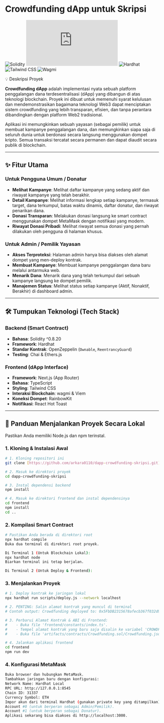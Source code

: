 # Crowdfunding dApp untuk Skripsi

![Solidity](https://img.shields.io/badge/Solidity-^0.8.20-black?style=for-the-badge&logo=solidity)
![Next.js](https://img.shields.io/badge/Next.js-^14.2.4-black?style=for-the-badge&logo=next.js)
![Hardhat](https://img.shields.io/badge/Hardhat-2.22.6-yellow?style=for-the-badge&logo=hardhat)
![Tailwind CSS](https://img.shields.io/badge/Tailwind_CSS-3.4.1-black?style=for-the-badge&logo=tailwind-css)
![Wagmi](https://img.shields.io/badge/Wagmi-2.9.10-blue?style=for-the-badge&logo=ethereum)

 💡 Deskripsi Proyek

**Crowdfunding dApp** adalah implementasi nyata sebuah platform penggalangan dana terdesentralisasi (dApp) yang dibangun di atas teknologi blockchain. Proyek ini dibuat untuk memenuhi syarat kelulusan dan mendemonstrasikan bagaimana teknologi Web3 dapat menciptakan sistem crowdfunding yang lebih transparan, efisien, dan tanpa perantara dibandingkan dengan platform Web2 tradisional.

Aplikasi ini memungkinkan sebuah yayasan (sebagai pemilik) untuk membuat kampanye penggalangan dana, dan memungkinkan siapa saja di seluruh dunia untuk berdonasi secara langsung menggunakan dompet kripto. Semua transaksi tercatat secara permanen dan dapat diaudit secara publik di blockchain.

---

## ✨ Fitur Utama

### Untuk Pengguna Umum / Donatur
- **Melihat Kampanye**: Melihat daftar kampanye yang sedang aktif dan riwayat kampanye yang telah berakhir.
- **Detail Kampanye**: Melihat informasi lengkap setiap kampanye, termasuk target, dana terkumpul, batas waktu dinamis, daftar donatur, dan riwayat penarikan dana.
- **Donasi Transparan**: Melakukan donasi langsung ke smart contract menggunakan dompet MetaMask dengan notifikasi yang modern.
- **Riwayat Donasi Pribadi**: Melihat riwayat semua donasi yang pernah dilakukan oleh pengguna di halaman khusus.

### Untuk Admin / Pemilik Yayasan
- **Akses Terproteksi**: Halaman admin hanya bisa diakses oleh alamat dompet yang men-deploy kontrak.
- **Membuat Kampanye**: Membuat kampanye penggalangan dana baru melalui antarmuka web.
- **Menarik Dana**: Menarik dana yang telah terkumpul dari sebuah kampanye langsung ke dompet pemilik.
- **Manajemen Status**: Melihat status setiap kampanye (Aktif, Nonaktif, Berakhir) di dashboard admin.

---

## 🛠️ Tumpukan Teknologi (Tech Stack)

### Backend (Smart Contract)
- **Bahasa**: Solidity ^0.8.20
- **Framework**: Hardhat
- **Standar Kontrak**: OpenZeppelin (`Ownable`, `ReentrancyGuard`)
- **Testing**: Chai & Ethers.js

### Frontend (dApp Interface)
- **Framework**: Next.js (App Router)
- **Bahasa**: TypeScript
- **Styling**: Tailwind CSS
- **Interaksi Blockchain**: wagmi & Viem
- **Koneksi Dompet**: RainbowKit
- **Notifikasi**: React Hot Toast

---

## 🚀 Panduan Menjalankan Proyek Secara Lokal

Pastikan Anda memiliki Node.js dan npm terinstal.

### 1. Kloning & Instalasi Awal
```bash
# 1. Kloning repositori ini
git clone [https://github.com/arkara0110/dapp-crowdfunding-skripsi.git](https://github.com/arkara0110/dapp-crowdfunding-skripsi.git)

# 2. Masuk ke direktori proyek
cd dapp-crowdfunding-skripsi

# 3. Instal dependensi backend
npm install

# 4. Masuk ke direktori frontend dan instal dependensinya
cd frontend
npm install
cd ..
```

### 2. Kompilasi Smart Contract
```bash
# Pastikan Anda berada di direktori root
npx hardhat compile
Buka dua terminal di direktori root proyek.

Di Terminal 1 (Untuk Blockchain Lokal):
npx hardhat node
Biarkan terminal ini tetap berjalan.

Di Terminal 2 (Untuk Deploy & Frontend):
```

### 3. Menjalankan Proyek
```bash
# 1. Deploy kontrak ke jaringan lokal
npx hardhat run scripts/deploy.js --network localhost

# 2. PENTING: Salin alamat kontrak yang muncul di terminal
# Contoh output: Crowdfunding deployed to: 0x5FbDB2315678afecb367f032d93F642f64180aa3

# 3. Perbarui Alamat Kontrak & ABI di Frontend:
#    - Buka file 'frontend/constants/index.ts'.
#    - Tempel alamat kontrak yang baru saja disalin ke variabel 'CROWDFUNDING_CONTRACT_ADDRESS'.
#    - Buka file 'artifacts/contracts/Crowdfunding.sol/Crowdfunding.json', salin SELURUH isi array di dalam kunci "abi", lalu tempel untuk menggantikan isi array 'CROWDFUNDING_ABI'. Ini sangat penting setiap kali Anda mengubah smart contract.

# 4. Jalankan aplikasi frontend
cd frontend
npm run dev
```
### 4. Konfigurasi MetaMask
```bash
Buka browser dan hubungkan MetaMask.
Tambahkan jaringan baru dengan konfigurasi:
Network Name: Hardhat Local
RPC URL: http://127.0.0.1:8545
Chain ID: 31337
Currency Symbol: ETH
Impor akun dari terminal Hardhat (gunakan private key yang ditampilkan). Sangat disarankan untuk mengimpor setidaknya dua akun:
Account #0 (untuk berperan sebagai Admin/Pemilik).
Account #1 (untuk berperan sebagai Donatur).
Aplikasi sekarang bisa diakses di http://localhost:3000.
```